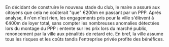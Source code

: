 En décidant de construire le nouveau stade du club, le maire a assuré aux citoyens que cela ne coûterait "que" €200m en passant par un PPP. Après analyse, il n'en n'est rien, les engagements pris pour la ville s'élèvent à  €400m de loyer total, sans compter les nombreuses anomalies détectées lors du montage du PPP : entente sur les prix lors du marché public, renoncement par la ville aux pénalités de retard etc. En bref, la ville assume tous les risques et les coûts tandis l'entreprise privée profite des bénéfices.